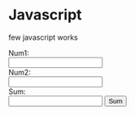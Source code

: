 # Javascript
few javascript works
<html>
<head>
 <link rel="stylesheet" href="bootstrap.css">
<script src="jquery.js"></script>
<script src= "bootstrap.js"></script>
<script type="text/javascript">
function sum(){
 var num1 = parseInt(document.getElementById("firstNumber").value);
  var num2 = parseInt(document.getElementById("secondNumber").value);
  var summ = num1 + num2;
  document.getElementById("summ").value = summ
 
}

</script>
</head>
<body>
<div class="container"> 
<form>
Num1:<br>
<input class="form-control" type="text" name="" id="firstNumber">
<br>
Num2:<br>
<input class="form-control" type="text" name="secondNumber" id ="secondNumber">
<br>
Sum:<br>
<input class="form-control" type="text" name="summ" id="summ">
<button onclick="sum()" type="button" class="btn btn-danger" value="sum">Sum</button>
</form>
</div>
</body>
</html>
